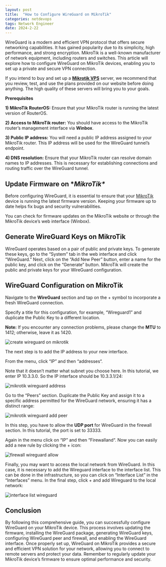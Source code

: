 ```yaml
---
layout: post
title:  "How to Configure WireGuard on MikroTik"
categories: netdevops
tags: Network Engineer
date: 2024-2-22
---
```


WireGuard is a modern and efficient VPN protocol that offers secure  networking capabilities. It has gained popularity due to its simplicity, high performance, and strong encryption. MikroTik is a well-known  manufacturer of network equipment, including routers and switches. This  article will explore how to configure WireGuard on MikroTik devices,  enabling you to set up a private and secure VPN connection.

If you intend to buy and set up a **[Mikrotik VPS](https://neuronvm.com/mikrotik-vps/)** server, we recommend that you review, test, and use the plans provided  on our website before doing anything. The high quality of these servers  will bring you to your goals.

**Prerequisites**

**1) MikroTik RouterOS:** Ensure that your MikroTik router is running the latest version of RouterOS.

**2) Access to MikroTik router:** You should have access to the MikroTik router’s management interface via **Winbox**.

**3) Public IP address:** You will need a public IP  address assigned to your MikroTik router. This IP address will be used  for the WireGuard tunnel’s endpoint.

**4) DNS resolution:** Ensure that your MikroTik router  can resolve domain names to IP addresses. This is necessary for  establishing connections and routing traffic over the WireGuard tunnel.

## **Update Firmware on \**MikroTik\****

Before configuring WireGuard, it is essential to ensure that your [MikroTik](https://blog.neuronvm.com/configuration-proxy-server-on-mikrotik/) device is running the latest firmware version. Keeping your firmware up to date helps fix bugs and security vulnerabilities.

You can check for firmware updates on the MikroTik website or through the MikroTik device’s web interface (Winbox).

## **Generate WireGuard Keys on MikroTik**

WireGuard operates based on a pair of public and private keys. To  generate these keys, go to the “System” tab in the web interface and  click “WireGuard.” Next, click on the “Add New Peer” button, enter a  name for the public key, and click on the “Generate” button. MikroTik  will create the public and private keys for your WireGuard  configuration.

## **WireGuard Configuration on MikroTik**

Navigate to the **WireGuard** section and tap on the + symbol to incorporate a fresh WireGuard connection.

Specify a title for this configuration, for example, “Wireguard1” and duplicate the Public Key to a different location.

**Note:** If you encounter any connection problems, please change the **MTU** to 1412; otherwise, leave it as 1420.

![create wireguard on mikrotik](https://blog.neuronvm.com/wp-content/uploads/2024/01/1-create-wireguard-on-mikrotik.webp)

The next step is to add the IP address to your new interface.

From the menu, click “IP” and then “addresses“.

Note that it doesn’t matter what subnet you choose here. In this  tutorial, we enter IP 10.3.3.0. So the IP interface should be  10.3.3.1/24:

![mikrotik wireguard address](https://blog.neuronvm.com/wp-content/uploads/2024/01/2-mikrotik-wireguard-address.webp)

Go to the “Peers” section. Duplicate the Public Key and assign it to a specific address permitted for the WireGuard network, ensuring it has a distinct range:

![mikrotik wireguard add peer](https://blog.neuronvm.com/wp-content/uploads/2024/01/3-mikrotik-wireguard-add-peer.webp)

In this step, you have to allow the **UDP port** for WireGuard in the firewall section. In this tutorial, the port is set to 33333.

Again in the menu click on “IP” and then “Firewalland“. Now you can easily add a new rule by clicking the + icon:

![firewall wireguard allow](https://blog.neuronvm.com/wp-content/uploads/2024/01/4-firewall-wireguard-allow.webp)

Finally, you may want to access the local network from WireGuard. In  this case, it is necessary to add the Wireguard interface to the  interface list. This can be done in the infrastructure, so you can click on “Interface List” in the “Interfaces” menu. In the final step, click + and add Wireguard to the local network:

![interface list wireguard](https://blog.neuronvm.com/wp-content/uploads/2024/01/5-interface-list-wireguard.webp)

## Conclusion

By following this comprehensive guide, you can successfully configure WireGuard on your MikroTik device. This process involves updating the  firmware, installing the WireGuard package, generating WireGuard keys,  configuring WireGuard peer and firewall, and enabling the WireGuard  interface. Once properly set up, WireGuard on MikroTik provides a secure and efficient VPN solution for your network, allowing you to connect to remote servers and protect your data. Remember to regularly update your MikroTik device’s firmware to ensure optimal performance and security.
